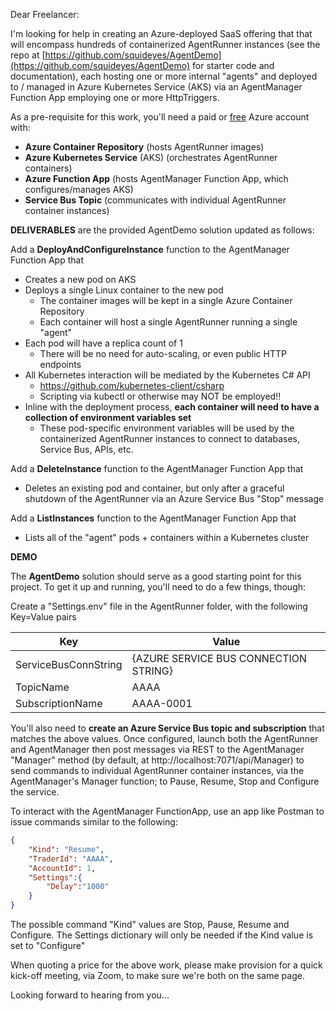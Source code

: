 Dear Freelancer:

I'm looking for help in creating an Azure-deployed SaaS offering that that will encompass hundreds of containerized AgentRunner instances (see the repo at  [https://github.com/squideyes/AgentDemo](https://github.com/squideyes/AgentDemo) for starter code and documentation), each hosting one or more internal "agents" and deployed to / managed in Azure Kubernetes Service (AKS) via an AgentManager Function App employing one or more HttpTriggers.  

As a pre-requisite for this work, you'll need a paid or [free](https://azure.microsoft.com/en-us/free/) Azure account with:

* **Azure Container Repository** (hosts AgentRunner images)
* **Azure Kubernetes Service** (AKS) (orchestrates AgentRunner containers)
* **Azure Function App** (hosts AgentManager Function App, which configures/manages AKS)
* **Service Bus Topic** (communicates with individual AgentRunner container instances)

**DELIVERABLES** are  the provided AgentDemo solution updated as follows:

Add a **DeployAndConfigureInstance** function to the AgentManager Function App that
- Creates a new pod on AKS
- Deploys a single Linux container to the new pod
  - The container images will be kept in a single Azure Container Repository
  - Each container will host a single AgentRunner running a single "agent"
- Each pod will have a replica count of 1
  - There will be no need for auto-scaling, or even public HTTP endpoints
- All Kubernetes interaction will be mediated by the Kubernetes C# API
  - https://github.com/kubernetes-client/csharp
  - Scripting via kubectl or otherwise may NOT be employed!!
- Inline with the deployment process, **each container will need to have a collection of environment variables set**
  - These pod-specific environment variables will be used by the containerized AgentRunner instances to connect to databases, Service Bus, APIs, etc.
  
Add a **DeleteInstance** function to the AgentManager Function App that
- Deletes an existing pod and container, but only after a graceful shutdown of the AgentRunner via an Azure Service Bus "Stop" message

Add a **ListInstances** function to the AgentManager Function App that
- Lists all of the "agent" pods + containers within a Kubernetes cluster

**DEMO**

The **AgentDemo** solution should serve as a good starting point for this project.  To get it up and running, you'll need to do a few things, though:

Create a "Settings.env" file in the AgentRunner folder, with the following Key=Value pairs

|Key|Value |
|----------|----------|
|ServiceBusConnString |{AZURE SERVICE BUS CONNECTION STRING}|
|TopicName|AAAA|
|SubscriptionName|AAAA-0001|

You'll also need to **create an Azure Service Bus topic and subscription** that matches the above values.  Once configured, launch both the AgentRunner and AgentManager then post messages via REST to the AgentManager "Manager" method (by default, at http://localhost:7071/api/Manager) to send commands to individual AgentRunner container instances, via the AgentManager's Manager function; to Pause, Resume, Stop and Configure the service.

To interact with the AgentManager FunctionApp, use an app like Postman to issue commands similar to the following:

```json
{
    "Kind": "Resume",
    "TraderId": "AAAA",
    "AccountId": 1,
    "Settings":{
        "Delay":"1000"
    }
}
```

The possible command "Kind" values are Stop, Pause, Resume and Configure.  The Settings dictionary will only be needed if the Kind  value is set to "Configure"

When quoting a price for the above work, please make provision for a quick kick-off meeting, via Zoom, to make sure we're both on the same page.

Looking forward to hearing from you...

